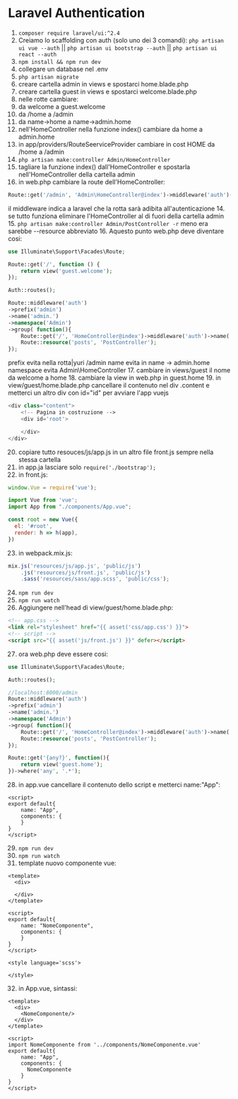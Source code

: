 # Laravel Authentication

1. ```composer require laravel/ui:^2.4```
2. Creiamo lo scaffolding con auth (solo uno dei 3 comandi):
```php artisan ui vue --auth``` ||  ```php artisan ui bootstrap --auth``` || ```php artisan ui react --auth```
3. ```npm install && npm run dev```
4. collegare un database nel .env
5. ```php artisan migrate```
6. creare cartella admin in views e spostarci home.blade.php
7. creare cartella guest in views e spostarci welcome.blade.php
8. nelle rotte cambiare:
  1. da welcome a guest.welcome
  2. da /home a /admin
  3. da name->home a name->admin.home
9. nell'HomeController nella funzione index() cambiare da home a admin.home
10. in app/providers/RouteSeerviceProvider cambiare in cost HOME da /home a /admin
11. ```php artisan make:controller Admin/HomeController```
12. tagliare la funzione index() dall'HomeController e spostarla nell'HomeController della cartella admin
13. in web.php cambiare la route dell'HomeController:
```php
Route::get('/admin', 'Admin\HomeController@index')->middleware('auth')->name('admin.home');
```
il middleware indica a laravel che la rotta sarà adibita all'autenticazione
14. se tutto funziona eliminare l'HomeController al di fuori della cartella admin
15. ```php artisan make:controller Admin/PostController -r```
meno era sarebbe --resource abbreviato
16. Aquesto punto web.php deve diventare cosi:
```php
use Illuminate\Support\Facades\Route;

Route::get('/', function () {
    return view('guest.welcome');
});

Auth::routes();

Route::middleware('auth')
->prefix('admin')
->name('admin.')
->namespace('Admin')
->group( function(){
    Route::get('/', 'HomeController@index')->middleware('auth')->name('home');
    Route::resource('posts', 'PostController');
});
```
prefix evita nella rotta|yuri /admin
name evita in name -> admin.home
namespace evita Admin\HomeController
17. cambiare in views/guest il nome da welcome a home
18. cambiare la view in web.php in guest.home
19. in view/guest/home.blade.php cancellare il contenuto nel div .content e metterci un altro div con id="id" per avviare l'app vuejs
```php
<div class="content">
    <!-- Pagina in costruzione -->
    <div id='root'>

    </div>
</div>
```
20. copiare tutto resouces/js/app.js in un altro file front.js sempre nella stessa cartella
21. in app.ja lasciare solo ```require('./bootstrap');```
22. in front.js:
```javascript
window.Vue = require('vue');

import Vue from 'vue';
import App from "./components/App.vue";

const root = new Vue({
  el: '#root',
  render: h => h(app),
})
```
23. in webpack.mix.js:
```javascript
mix.js('resources/js/app.js', 'public/js')
    .js('resources/js/front.js', 'public/js')
    .sass('resources/sass/app.scss', 'public/css');
```
24. ```npm run dev```
25. ```npm run watch```
26. Aggiungere nell'head di view/guest/home.blade.php:
```html
<!-- app.css -->
<link rel="stylesheet" href="{{ asset('css/app.css') }}">
<!-- script -->
<script src="{{ asset('js/front.js') }}" defer></script>
```
27. ora web.php deve essere cosi: 
```php
use Illuminate\Support\Facades\Route;

Auth::routes();

//localhost:8000/admin
Route::middleware('auth')
->prefix('admin')
->name('admin.')
->namespace('Admin')
->group( function(){
    Route::get('/', 'HomeController@index')->middleware('auth')->name('home');
    Route::resource('posts', 'PostController');
});

Route::get('{any?}', function(){
    return view('guest.home');
})->where('any', '.*');
```
28. in app.vue cancellare il contenuto dello script e metterci name:"App":
```vue
<script>
export default{
    name: "App",
    components: {
    }
}
</script>
```
29. ```npm run dev```
30. ```npm run watch```
31. template nuovo componente vue:
```vue
<template>
  <div>

  </div>
</template>

<script>
export default{
    name: "NomeComponente",
    components: {
    }
}
</script>

<style language='scss'>

</style>
```
32. in App.vue, sintassi:
```vue
<template>
  <div>
    <NomeComponente/>
  </div>
</template>

<script>
import NomeComponente from '../components/NomeComponente.vue'
export default{
    name: "App",
    components: {
      NomeComponente
    }
}
</script>
```